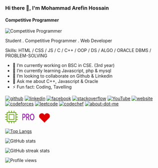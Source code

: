 ### Hi there 👋, I'm Mohammad Arefin Hossain
#### Competitive Programmer
![Competitive Programmer](https://media.licdn.com/dms/image/D5616AQFvkbPxRJa73w/profile-displaybackgroundimage-shrink_350_1400/0/1672059755226?e=1695254400&v=beta&t=DNXMAkzlDI0ZELI-o0kXOTPAwmQlo-0yGSZnaBWbrNk)

Student . Competitive Programmer . Web Developer

Skills: HTML / CSS / JS / C / C++ / OOP / DS / ALGO / ORACLE DBMS / PROBLEM-SOLVING

- 🔭 I’m currently working on BSC in CSE. (3rd year) 
- 🌱 I’m currently learning Javascript, php & mysql 
- 👯 I’m looking to collaborate on Github & Linkedin 
- 💬 Ask me about C++, Javascript & Oracle  
- ⚡ Fun fact: Coding, Tavelling 


[<img src='https://cdn.jsdelivr.net/npm/simple-icons@3.0.1/icons/github.svg' alt='github' height='40'>](https://github.com/arefinthecybersec)  [<img src='https://cdn.jsdelivr.net/npm/simple-icons@3.0.1/icons/linkedin.svg' alt='linkedin' height='40'>](https://www.linkedin.com/in/arefin-hossain/)  [<img src='https://cdn.jsdelivr.net/npm/simple-icons@3.0.1/icons/facebook.svg' alt='facebook' height='40'>](https://www.facebook.com/Mohammad.Arefin.Hossain)  [<img src='https://cdn.jsdelivr.net/npm/simple-icons@3.0.1/icons/stackoverflow.svg' alt='stackoverflow' height='40'>](https://stackoverflow.com/users/15387775)  [<img src='https://cdn.jsdelivr.net/npm/simple-icons@3.0.1/icons/youtube.svg' alt='YouTube' height='40'>](https://www.youtube.com/channel/UCX_xqUWeno30PdT4gC69xYw)  [<img src='https://cdn.jsdelivr.net/npm/simple-icons@3.0.1/icons/icloud.svg' alt='website' height='40'>](https://arefinthecybersec.github.io/web-portfolio/)  [<img src='https://cdn.jsdelivr.net/npm/simple-icons@3.0.1/icons/codeforces.svg' alt='codeforces' height='40'>](https://codeforces.com/profile/Noob_Cooder71)  [<img src='https://cdn.jsdelivr.net/npm/simple-icons@3.0.1/icons/leetcode.svg' alt='leetcode' height='40'>](https://leetcode.com/arefinstudent71/)  [<img src='https://cdn.jsdelivr.net/npm/simple-icons@3.0.1/icons/codechef.svg' alt='codechef' height='40'>](https://www.codechef.com/users/iamarefin)  [<img src='https://cdn.jsdelivr.net/npm/simple-icons@3.0.1/icons/about-dot-me.svg' alt='about-dot-me' height='40'>](https://atcoder.jp/users/arefin_hossain)  

<a href='https://docs.github.com/en/developers'><img src='https://raw.githubusercontent.com/acervenky/animated-github-badges/master/assets/devbadge.gif' width='40' height='40'></a> <a href='https://github.com/pricing'><img src='https://raw.githubusercontent.com/acervenky/animated-github-badges/master/assets/pro.gif' width='40' height='40'></a> <a href='https://docs.github.com/en/github/supporting-the-open-source-community-with-github-sponsors'><img src='https://raw.githubusercontent.com/acervenky/animated-github-badges/master/assets/sponsorbadge.gif' width='35' height='35'></a> 

[![Top Langs](https://github-readme-stats.vercel.app/api/top-langs/?username=arefinthecybersec)](https://github.com/anuraghazra/github-readme-stats)

![GitHub stats](https://github-readme-stats.vercel.app/api?username=arefinthecybersec&show_icons=true)  

![GitHub streak stats](https://streak-stats.demolab.com/?user=arefinthecybersec)  

![Profile views](https://gpvc.arturio.dev/arefinthecybersec)  
